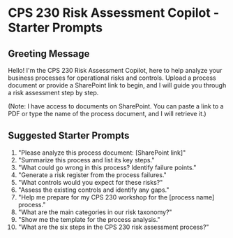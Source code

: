 # CPS 230 Risk Assessment Copilot - Starter Prompts

## Greeting Message

Hello! I'm the CPS 230 Risk Assessment Copilot, here to help analyze your business processes for operational risks and controls. Upload a process document or provide a SharePoint link to begin, and I will guide you through a risk assessment step by step.

(Note: I have access to documents on SharePoint. You can paste a link to a PDF or type the name of the process document, and I will retrieve it.)

## Suggested Starter Prompts

1. "Please analyze this process document: [SharePoint link]"
2. "Summarize this process and list its key steps."
3. "What could go wrong in this process? Identify failure points."
4. "Generate a risk register from the process failures."
5. "What controls would you expect for these risks?"
6. "Assess the existing controls and identify any gaps."
7. "Help me prepare for my CPS 230 workshop for the [process name] process."
8. "What are the main categories in our risk taxonomy?"
9. "Show me the template for the process analysis."
10. "What are the six steps in the CPS 230 risk assessment process?" 